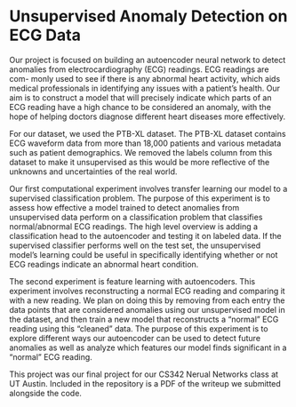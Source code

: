 # Unsupervised Anomaly Detection on ECG Data

Our project is focused on building an autoencoder neural network to detect anomalies from electrocardiography (ECG) readings. ECG readings are com- monly used to see if there is any abnormal heart activity, which aids medical professionals in identifying any issues with a patient’s health. Our aim is to construct a model that will precisely indicate which parts of an ECG reading have a high chance to be considered an anomaly, with the hope of helping doctors diagnose different heart diseases more effectively.

For our dataset, we used the PTB-XL dataset. The PTB-XL dataset contains ECG waveform data from more than 18,000 patients and various metadata such as patient demographics. We removed the labels column from this dataset to make it unsupervised as this would be more reflective of the unknowns and uncertainties of the real world.

Our first computational experiment involves transfer learning our model to a supervised classification problem. The purpose of this experiment is to assess how effective a model trained to detect anomalies from unsupervised data perform on a classification problem that classifies normal/abnormal ECG readings. The high level overview is adding a classification head to the autoencoder and testing it on labeled data. If the supervised classifier performs well on the test set, the unsupervised model’s learning could be useful in specifically identifying whether or not ECG readings indicate an abnormal heart condition.

The second experiment is feature learning with autoencoders. This experiment involves reconstructing a normal ECG reading and comparing it with a new reading. We plan on doing this by removing from each entry the data points that are considered anomalies using our unsupervised model in the dataset, and then train a new model that reconstructs a “normal” ECG reading using this “cleaned” data. The purpose of this experiment is to explore different ways our autoencoder can be used to detect future anomalies as well as analyze which features our model finds significant in a “normal” ECG reading.

This project was our final project for our CS342 Nerual Networks class at UT Austin. Included in the repository is a PDF of the writeup we submitted alongside the code.
